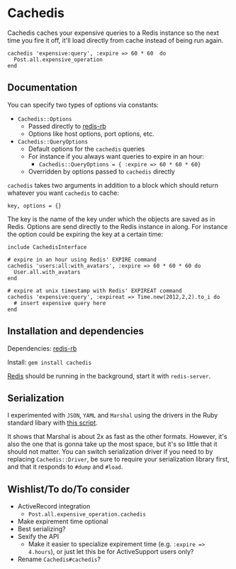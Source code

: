 # Cachedis

Cachedis caches your expensive queries to a Redis instance so the next time you fire it off, it'll load directly from cache instead of being run again. 

    cachedis 'expensive:query', :expire => 60 * 60  do
      Post.all.expensive_operation
    end

## Documentation

You can specify two types of options via constants:

* `Cachedis::Options`
    - Passed directly to [redis-rb][rr]
    - Options like host options, port options, etc.
* `Cachedis::QueryOptions`
    - Default options for the `cachedis` queries
    - For instance if you always want queries to expire in an hour:
        - `Cachedis::QueryOptions = { :expire => 60 * 60 * 60}`
    - Overridden by options passed to `cachedis` directly

`cachedis` takes two arguments in addition to a block which should return whatever you want `cachedis` to cache:

    key, options = {}

The key is the name of the key under which the objects are saved as in Redis. Options are send directly to the Redis instance in along. For instance the option could be expiring the key at a certain time:

    include CachedisInterface

    # expire in an hour using Redis' EXPIRE command
    cachedis 'users:all:with_avatars', :expire => 60 * 60 * 60 do
      User.all.with_avatars
    end

    # expire at unix timestamp with Redis' EXPIREAT command
    cachedis 'expensive:query', :expireat => Time.new(2012,2,2).to_i do
      # insert expensive query here
    end

## Installation and dependencies

Dependencies: [redis-rb][rr]

Install: `gem install cachedis`

[Redis](http://redis.io) should be running in the background, start it with `redis-server`.

## Serialization

I experimented with `JSON`, `YAML` and `Marshal` using the drivers in the Ruby standard libary with [this script](https://gist.github.com/858604).

It shows that Marshal is about 2x as fast as the other formats. However, it's also the one that is gonna take up the most space, but it's so little that it should not matter. You can switch serialization driver if you need to by replacing `Cachedis::Driver`, be sure to require your serialization library first, and that it responds to `#dump` and `#load`.

## Wishlist/To do/To consider

* ActiveRecord integration
    - `Post.all.expensive_operation.cachedis`
* Make expirement time optional
* Best serializing?
* Sexify the API
    - Make it easier to specialize expirement time (e.g. `:expire => 4.hours`), or just let this be for ActiveSupport users only?
* Rename `Cachedis#cachedis`?

[rr]: https://github.com/ezmobius/redis-rb
